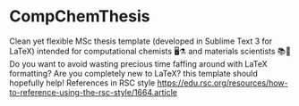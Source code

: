 # CompChemThesis
Clean yet flexible MSc thesis template (developed in Sublime Text 3 for LaTeX) intended for computational chemists 🖥️⚗️ and materials scientists 📚🥼
Do you want to avoid wasting precious time faffing around with LaTeX formatting? Are you completely new to LaTeX? this template should hopefully help!
References in RSC style https://edu.rsc.org/resources/how-to-reference-using-the-rsc-style/1664.article
